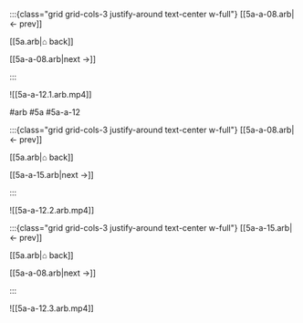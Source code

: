:::{class="grid grid-cols-3 justify-around text-center w-full"}
[[5a-a-08.arb|← prev]]

[[5a.arb|⌂ back]]

[[5a-a-08.arb|next →]]

:::

![[5a-a-12.1.arb.mp4]]

#arb #5a #5a-a-12

:::{class="grid grid-cols-3 justify-around text-center w-full"}
[[5a-a-08.arb|← prev]]

[[5a.arb|⌂ back]]

[[5a-a-15.arb|next →]]

:::

![[5a-a-12.2.arb.mp4]]

:::{class="grid grid-cols-3 justify-around text-center w-full"}
[[5a-a-15.arb|← prev]]

[[5a.arb|⌂ back]]

[[5a-a-08.arb|next →]]

:::

![[5a-a-12.3.arb.mp4]]

